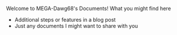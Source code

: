 Welcome to MEGA-Dawg68's Documents!
What you might find here
- Additional steps or features in a blog post
- Just any documents I might want to share with you